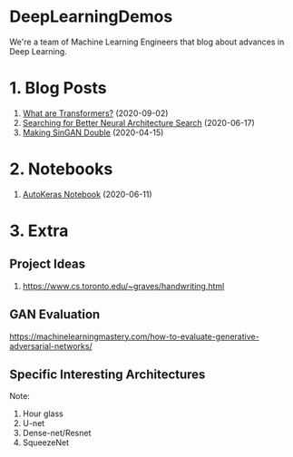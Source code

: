 # DeepLearningDemos
We're a team of Machine Learning Engineers that blog about advances in Deep Learning.

# 1. Blog Posts
1. [What are Transformers?](https://medium.com/@deepganteam/what-are-transformers-b687f2bcdf49) (2020-09-02)
1. [Searching for Better Neural Architecture Search](https://medium.com/@deepganteam/searching-for-better-neural-architecture-search-ea91338caa11) (2020-06-17)
1. [Making SinGAN Double](https://medium.com/@deepganteam/making-singan-double-8568490b572e) (2020-04-15)

# 2. Notebooks
1. [AutoKeras Notebook](https://github.com/wileyw/DeepLearningDemos/blob/master/NeuralArchitectureSearch/Autokeras.ipynb) (2020-06-11)

# 3. Extra
## Project Ideas
1. https://www.cs.toronto.edu/~graves/handwriting.html

## GAN Evaluation
https://machinelearningmastery.com/how-to-evaluate-generative-adversarial-networks/

## Specific Interesting Architectures
Note:
1. Hour glass
1. U-net
1. Dense-net/Resnet
1. SqueezeNet

